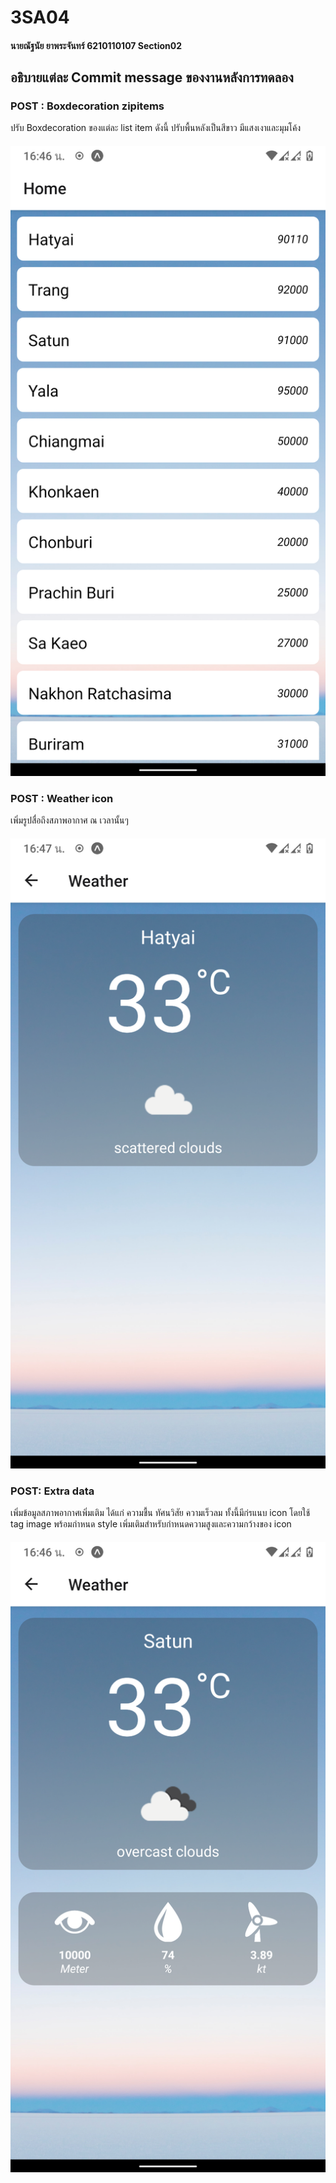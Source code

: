 # 3SA04
#### นายณัฐนัย ยาพระจันทร์ 6210110107 Section02

## อธิบายแต่ละ Commit message ของงานหลังการทดลอง

### POST : Boxdecoration zipitems
ปรับ Boxdecoration ของแต่ละ list item ดังนี้ ปรับพื้นหลังเป็นสีขาว มีแสงเงาและมุมโค้ง
#### ![Image of listview](https://raw.githubusercontent.com/vkk316/6210110107-3sa04/main/screenshot/listview.png)

### POST : Weather icon
เพิ่มรูปสื่อถึงสภาพอากาศ ณ เวลานั้นๆ

#### ![Image of weather](https://raw.githubusercontent.com/vkk316/6210110107-3sa04/main/screenshot/add-weather.png)
### POST: Extra data
เพิ่มข้อมูลสภาพอากาศเพิ่มเติม ได้แก่ ความชื้น ทัศนวิสัย ความเร็วลม ทั้งนี้มีก่รแนบ icon โดยใช้ tag image พร้อมกำหนด style เพิ่มเติมสำหรับกำหนดความสูงและความกว้างของ icon
#### ![Image of weather](https://raw.githubusercontent.com/vkk316/6210110107-3sa04/main/screenshot/final-weather.png)
